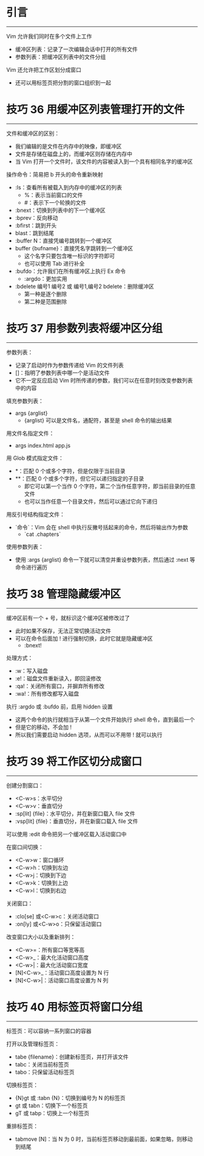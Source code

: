 # 引言
---

Vim 允许我们同时在多个文件上工作
- 缓冲区列表：记录了一次编辑会话中打开的所有文件
- 参数列表：把缓冲区列表中的文件分组

Vim 还允许把工作区划分成窗口
- 还可以用标签页把分割的窗口组织到一起

# 技巧 36 用缓冲区列表管理打开的文件
---

文件和缓冲区的区别：
- 我们编辑的是文件在内存中的映像，即缓冲区
- 文件是存储在磁盘上的，而缓冲区则存储在内存中
- 当 Vim 打开一个文件时，该文件的内容被读入到一个具有相同名字的缓冲区

操作命令：简易把 b 开头的命令重新映射
- :ls：查看所有被载入到内存中的缓冲区的列表
	- %：表示当前窗口的文件
	- \#：表示下一个轮换的文件
- :bnext：切换到列表中的下一个缓冲区
- :bprev：反向移动
- :bfirst：跳到开头
- blast：跳到结尾
- :buffer N：直接凭编号跳转到一个缓冲区
- buffer {bufname}：直接凭名字跳转到一个缓冲区
	- 这个名字只要包含唯一标识的字符即可
	- 也可以使用 Tab 进行补全
- :bufdo：允许我们在所有缓冲区上执行 Ex 命令
	- :argdo：更加实用
- :bdelete 编号1 编号2 或 编号1,编号2 bdelete：删除缓冲区
	- 第一种是逐个删除
	- 第二种是范围删除

# 技巧 37 用参数列表将缓冲区分组
---

参数列表：
- 记录了启动时作为参数传递给 Vim 的文件列表
- \[]：指明了参数列表中哪一个是活动文件
- 它不一定反应启动 Vim 时所传递的参数，我们可以在任意时刻改变参数列表中的内容

填充参数列表：
- args {arglist}
	- {arglist} 可以是文件名，通配符，甚至是 shell 命令的输出结果

用文件名指定文件：
- args index.html app.js

用 Glob 模式指定文件：
- \*：匹配 0 个或多个字符，但是仅限于当前目录
- \*\*：匹配 0 个或多个字符，但它可以递归指定的子目录
	- 即它可以第一个当作 0 个字符，第二个当作任意字符，即当前目录的任意文件
	- 也可以当作任意一个目录文件，然后可以通过它向下递归

用反引号结构指定文件：
- \`命令\`：Vim 会在 shell 中执行反撇号括起来的命令，然后将输出作为参数
	- \`cat .chapters\`

使用参数列表：
- 使用 :args {arglist} 命令一下就可以清空并重设参数列表，然后通过 :next 等命令进行遍历

# 技巧 38 管理隐藏缓冲区
---

缓冲区前有一个 + 号，就标识这个缓冲区被修改过了
- 此时如果不保存，无法正常切换活动文件
- 可以在命令后面加 ! 进行强制切换，此时它就是隐藏缓冲区
	- :bnext!

处理方式：
- :w：写入磁盘
- :e!：磁盘文件重新读入，即回滚修改
- :qa!：关闭所有窗口，并摒弃所有修改
- :wa!：所有修改都写入磁盘

执行 :argdo 或 :bufdo 前，启用 hidden 设置
- 这两个命令的执行就相当于从第一个文件开始执行 shell 命令，直到最后一个
- 但是它的移动，不会加 !
- 所以我们需要启动 hidden 选项，从而可以不用带 ! 就可以执行

# 技巧 39 将工作区切分成窗口
---

创建分割窗口：
- \<C-w>s：水平切分
- \<C-w>v：垂直切分
- :sp\[lit] {file}：水平切分，并在新窗口载入 file 文件
- :vsp\[lit] {file}：垂直切分，并在新窗口载入 file 文件

可以使用 :edit 命令把另一个缓冲区载入活动窗口中

在窗口间切换：
- \<C-w>w：窗口循环
- \<C-w>h：切换到左边
- \<C-w>j：切换到下边
- \<C-w>k：切换到上边
- \<C-w>l：切换到右边

关闭窗口：
- :clo\[se] 或\<C-w>c：关闭活动窗口
- :on\[ly] 或\<C-w>o：只保留活动窗口

改变窗口大小以及重新排列：
- \<C-w>=：所有窗口等宽等高
- \<C-w>\_：最大化活动窗口高度
- \<C-w>|：最大化活动窗口宽度
- \[N]\<C-w>\_：活动窗口高度设置为 N 行
- \[N]\<C-w>|：活动窗口高度设置为 N 列

# 技巧 40 用标签页将窗口分组
---

标签页：可以容纳一系列窗口的容器

打开以及管理标签页：
- tabe {filename}：创建新标签页，并打开该文件
- tabc：关闭当前标签页
- tabo：只保留活动标签页

切换标签页：
- {N}gt 或 :tabn {N}：切换到编号为 N 的标签页
- gt 或 tabn：切换下一个标签页
- gT 或 tabp：切换上一个标签页

重排标签页：
- tabmove \[N]：当 N 为 0 时，当前标签页移动到最前面，如果忽略，则移动到结尾